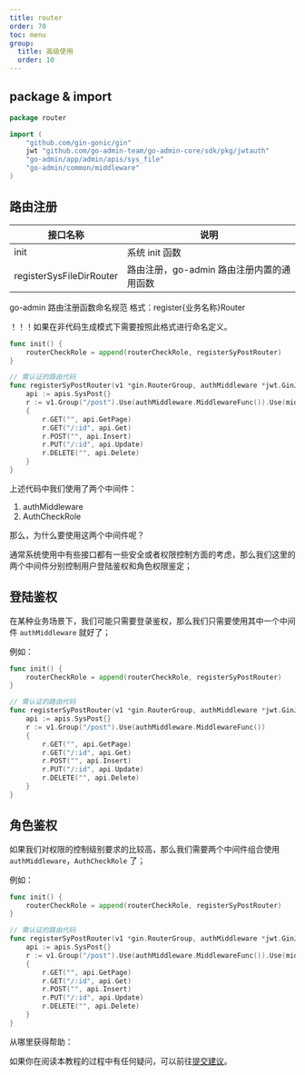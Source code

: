 ```yaml
---
title: router
order: 70
toc: menu
group:
  title: 高级使用
  order: 10
---
```


## package & import

```go
package router

import (
	"github.com/gin-gonic/gin"
	jwt "github.com/go-admin-team/go-admin-core/sdk/pkg/jwtauth"
	"go-admin/app/admin/apis/sys_file"
	"go-admin/common/middleware"
)
```

## 路由注册

| 接口名称                 | 说明                                      |
| ------------------------ | ----------------------------------------- |
| init                     | 系统 init 函数                            |
| registerSysFileDirRouter | 路由注册，go-admin 路由注册内置的通用函数 |

<Alert > go-admin 路由注册函数命名规范
格式：register{业务名称}Router

！！！如果在非代码生成模式下需要按照此格式进行命名定义。
</Alert >

```go
func init() {
	routerCheckRole = append(routerCheckRole, registerSyPostRouter)
}

// 需认证的路由代码
func registerSyPostRouter(v1 *gin.RouterGroup, authMiddleware *jwt.GinJWTMiddleware) {
	api := apis.SysPost{}
	r := v1.Group("/post").Use(authMiddleware.MiddlewareFunc()).Use(middleware.AuthCheckRole())
	{
		r.GET("", api.GetPage)
		r.GET("/:id", api.Get)
		r.POST("", api.Insert)
		r.PUT("/:id", api.Update)
		r.DELETE("", api.Delete)
	}
}
```

上述代码中我们使用了两个中间件：

1. authMiddleware
1. AuthCheckRole

那么，为什么要使用这两个中间件呢？

通常系统使用中有些接口都有一些安全或者权限控制方面的考虑，那么我们这里的两个中间件分别控制用户登陆鉴权和角色权限鉴定；

## 登陆鉴权

在某种业务场景下，我们可能只需要登录鉴权，那么我们只需要使用其中一个中间件 `authMiddleware` 就好了；

例如：

```go
func init() {
	routerCheckRole = append(routerCheckRole, registerSyPostRouter)
}

// 需认证的路由代码
func registerSyPostRouter(v1 *gin.RouterGroup, authMiddleware *jwt.GinJWTMiddleware) {
	api := apis.SysPost{}
	r := v1.Group("/post").Use(authMiddleware.MiddlewareFunc())
	{
		r.GET("", api.GetPage)
		r.GET("/:id", api.Get)
		r.POST("", api.Insert)
		r.PUT("/:id", api.Update)
		r.DELETE("", api.Delete)
	}
}
```

## 角色鉴权

如果我们对权限的控制级别要求的比较高，那么我们需要两个中间件组合使用 `authMiddleware`，`AuthCheckRole` 了；

例如：

```go
func init() {
	routerCheckRole = append(routerCheckRole, registerSyPostRouter)
}

// 需认证的路由代码
func registerSyPostRouter(v1 *gin.RouterGroup, authMiddleware *jwt.GinJWTMiddleware) {
	api := apis.SysPost{}
	r := v1.Group("/post").Use(authMiddleware.MiddlewareFunc()).Use(middleware.AuthCheckRole())
	{
		r.GET("", api.GetPage)
		r.GET("/:id", api.Get)
		r.POST("", api.Insert)
		r.PUT("/:id", api.Update)
		r.DELETE("", api.Delete)
	}
}
```

<Alert type="warning">
从哪里获得帮助：

如果你在阅读本教程的过程中有任何疑问，可以前往[提交建议](https://github.com/go-admin-team/go-admin/issues/new)。

</Alert>
